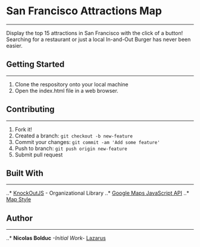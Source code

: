 # San Francisco Attractions Map
---

Display the top 15 attractions in San Francisco with the click of a button! Searching for a restaurant or just a local In-and-Out Burger has never been easier. 


## Getting Started
---

1. Clone the respository onto your local machine
2. Open the index.html file in a web browser.

## Contributing
---

1. Fork it!
2. Created a branch: `git checkout -b new-feature`
3. Commit your changes: `git commit -am 'Add some feature'`
4. Push to branch: `git push origin new-feature`
5. Submit pull request

## Built With
---

..* [KnockOutJS](http://knockoutjs.com/) - Organizational Library
..* [Google Maps JavaScript API](https://developers.google.com/maps/documentation/javascript/)
..* [Map Style](https://snazzymaps.com/)

## Author
---

..* **Nicolas Bolduc** _-Initial Work-_ [Lazarus](https://github.com/lazarus432)







